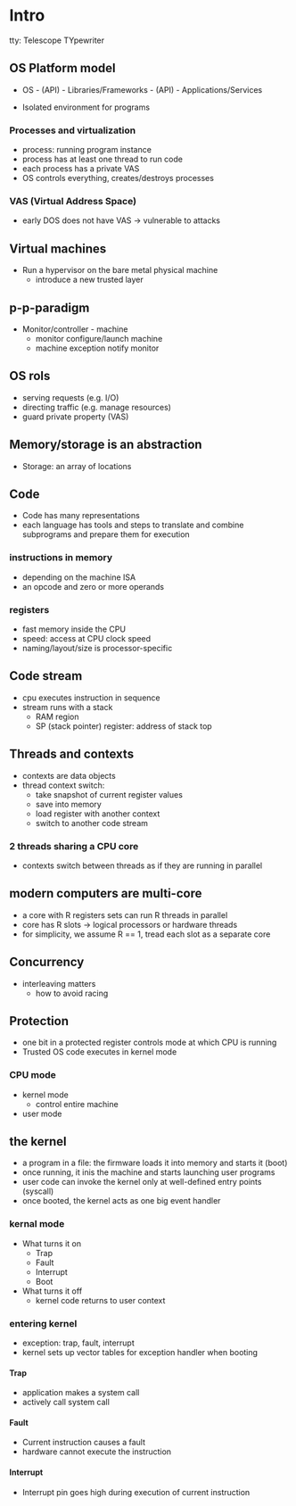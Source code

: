 # Intro

tty: Telescope TYpewriter

## OS Platform model

- OS - (API) - Libraries/Frameworks - (API) - Applications/Services

- Isolated environment for programs

### Processes and virtualization

- process: running program instance
- process has at least one thread to run code
- each process has a private VAS
- OS controls everything, creates/destroys processes

### VAS (Virtual Address Space)

- early DOS does not have VAS -> vulnerable to attacks

## Virtual machines

- Run a hypervisor on the bare metal physical machine
  - introduce a new trusted layer

## p-p-paradigm

- Monitor/controller - machine
  - monitor configure/launch machine
  - machine exception notify monitor

## OS rols

- serving requests (e.g. I/O)
- directing traffic (e.g. manage resources)
- guard private property (VAS)

## Memory/storage is an abstraction

- Storage: an array of locations

## Code

- Code has many representations
- each language has tools and steps to translate and combine
subprograms and prepare them for execution

### instructions in memory

- depending on the machine ISA
- an opcode and zero or more operands

### registers

- fast memory inside the CPU
- speed: access at CPU clock speed
- naming/layout/size is processor-specific

## Code stream

- cpu executes instruction in sequence
- stream runs with a stack
  - RAM region
  - SP (stack pointer) register: address of stack top

## Threads and contexts

- contexts are data objects
- thread context switch:
  - take snapshot of current register values
  - save into memory
  - load register with another context
  - switch to another code stream

### 2 threads sharing a CPU core

- contexts switch between threads as if they are running in parallel

## modern computers are multi-core

- a core with R registers sets can run R threads in parallel
- core has R slots -> logical processors or hardware threads
- for simplicity, we assume R == 1, tread each slot as a separate core

## Concurrency

- interleaving matters
  - how to avoid racing

## Protection

- one bit in a protected register controls mode at which CPU is running
- Trusted OS code executes in kernel mode

### CPU mode

- kernel mode
  - control entire machine
- user mode

## the kernel

- a program in a file: the firmware loads it into memory and starts it (boot)
- once running, it inis the machine and starts launching user programs
- user code can invoke the kernel only at well-defined entry points (syscall)
- once booted, the kernel acts as one big event handler

### kernal mode

- What turns it on
  - Trap
  - Fault
  - Interrupt
  - Boot
- What turns it off
  - kernel code returns to user context

### entering kernel

- exception: trap, fault, interrupt
- kernel sets up vector tables for exception handler when booting

#### Trap

- application makes a system call
- actively call system call

#### Fault

- Current instruction causes a fault
- hardware cannot execute the instruction

#### Interrupt

- Interrupt pin goes high during execution of current instruction

